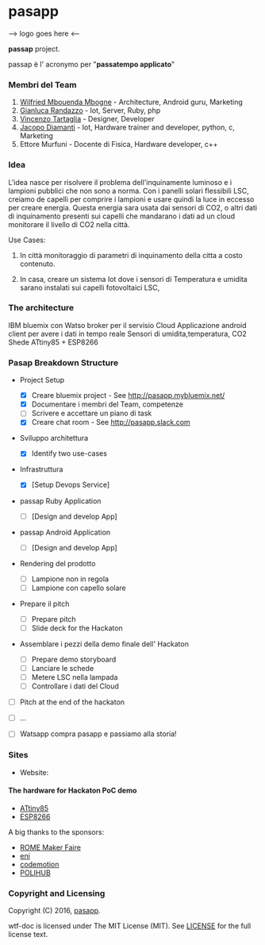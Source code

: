 # pasapp

--> logo goes here <--

**passap** project.

passap è l' acronymo per "**passatempo applicato**" 

### Membri del Team

1. [Wilfried Mbouenda Mbogne](https://github.com/WillyShakes) - Architecture, Android guru, Marketing
1. [Gianluca Randazzo](https://github.com/fusilicode) - Iot, Server, Ruby, php
1. [Vincenzo Tartaglia](https://github.com/vincenzot) - Designer, Developer
1. [Jacopo Diamanti](https://github.com/?) - Iot, Hardware trainer and developer, python, c, Marketing
1. Ettore Murfuni - Docente di Fisica, Hardware developer, c++

### Idea

L'idea nasce per risolvere il problema dell'inquinamente luminoso e i lampioni pubblici che non sono a norma.
Con i panelli solari flessibili LSC, creiamo de capelli per comprire i lampioni e usare quindi la luce in eccesso per creare energia.
Questa energia sara usata dai sensori di CO2, o altri dati di inquinamento presenti sui capelli che mandarano i dati ad un cloud monitorare il livello di CO2 nella  città.

Use Cases:

1. In città monitoraggio di parametri di inquinamento della citta a costo contenuto.

2. In casa, creare un sistema Iot dove i sensori di Temperatura e umidita sarano instalati sui capelli fotovoltaici LSC,

### The architecture

IBM bluemix con Watso broker per il servisio Cloud
Applicazione android client per avere i dati in tempo reale
Sensori di umidita,temperatura, CO2
Shede ATtiny85  + ESP8266

### Pasap Breakdown Structure

* Project Setup

  - [X] Creare bluemix project - See http://pasapp.mybluemix.net/
  - [X] Documentare i membri del Team, competenze
  - [ ] Scrivere e accettare un piano di task
  - [X] Creare chat room - See http://pasapp.slack.com

* Sviluppo architettura

  - [X] Identify two use-cases

* Infrastruttura

  - [X] [Setup Devops Service]

* passap Ruby Application 
  - [ ] [Design and develop App]
* passap Android Application 
  - [ ] [Design and develop App]

* Rendering del prodotto

  - [ ] Lampione non in regola
  - [ ] Lampione con capello solare

* Prepare il pitch
  - [ ] Prepare pitch 
  - [ ] Slide deck for the Hackaton 

* Assemblare i pezzi della demo finale dell' Hackaton

  - [ ] Prepare demo storyboard 
  - [ ] Lanciare le schede
  - [ ] Metere LSC nella lampada
  - [ ] Controllare i dati del Cloud

* [ ] Pitch at the end of the hackaton

* [ ] ...

* [ ] Watsapp compra pasapp e passiamo alla storia!

### Sites

* Website: 



#### The hardware for Hackaton PoC demo

* [ATtiny85](www.atmel.com/devices/attiny85.aspx)
* [ESP8266](https://en.wikipedia.org/wiki/ESP8266)


A big thanks to the sponsors:

* [ROME Maker Faire](www.makerfairerome.eu/en/)
* [eni](https://www.eni.com)
* [codemotion](www.codemotionworld.com)
* [POLIHUB](www.polihub.it)

### Copyright and Licensing

Copyright (C) 2016, [pasapp](https://github.com/fusillicode/pasapp).

wtf-doc is licensed under The MIT License (MIT).
See [LICENSE](https://github.com/fusillicode/pasapp/blob/master/LICENSE) for the full
license text.

<!-- EOF -->
